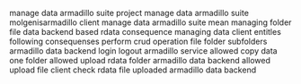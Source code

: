 manage data armadillo suite project manage data armadillo suite molgenisarmadillo client manage data armadillo suite mean managing folder file data backend based rdata consequence managing data client entitles following consequenses perform crud operation file folder subfolders armadillo data backend login logout armadillo service allowed copy data one folder allowed upload rdata folder armadillo data backend allowed upload file client check rdata file uploaded armadillo data backend